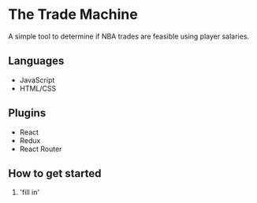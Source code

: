 # The Trade Machine

A simple tool to determine if NBA trades are feasible using player salaries.

## Languages
  - JavaScript
  - HTML/CSS

## Plugins
  - React
  - Redux
  - React Router

## How to get started
1. 'fill in'
